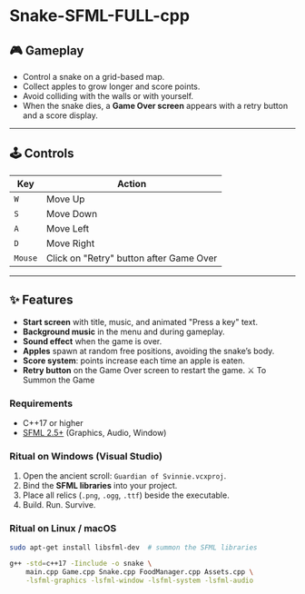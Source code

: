 # Snake-SFML-FULL-cpp

## 🎮 Gameplay

- Control a snake on a grid-based map.
- Collect apples to grow longer and score points.
- Avoid colliding with the walls or with yourself.
- When the snake dies, a **Game Over screen** appears with a retry button and a score display.

---

## 🕹️ Controls

| Key | Action       |
|-----|--------------|
| `W` | Move Up      |
| `S` | Move Down    |
| `A` | Move Left    |
| `D` | Move Right   |
| `Mouse` | Click on "Retry" button after Game Over |

---

## ✨ Features

- **Start screen** with title, music, and animated "Press a key" text.
- **Background music** in the menu and during gameplay.
- **Sound effect** when the game is over.
- **Apples** spawn at random free positions, avoiding the snake’s body.
- **Score system**: points increase each time an apple is eaten.
- **Retry button** on the Game Over screen to restart the game.
⚔️ To Summon the Game

### Requirements
- C++17 or higher
- [SFML 2.5+](https://www.sfml-dev.org/) (Graphics, Audio, Window)

### Ritual on Windows (Visual Studio)
1. Open the ancient scroll: `Guardian of Svinnie.vcxproj`.  
2. Bind the **SFML libraries** into your project.  
3. Place all relics (`.png`, `.ogg`, `.ttf`) beside the executable.  
4. Build. Run. Survive.  

### Ritual on Linux / macOS
```bash
sudo apt-get install libsfml-dev  # summon the SFML libraries

g++ -std=c++17 -Iinclude -o snake \
    main.cpp Game.cpp Snake.cpp FoodManager.cpp Assets.cpp \
    -lsfml-graphics -lsfml-window -lsfml-system -lsfml-audio
